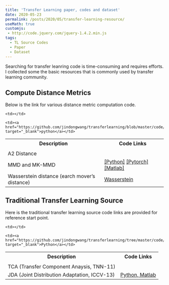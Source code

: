 ```yaml
---
title: 'Transfer Learning paper, codes and dataset'
date: 2020-05-23
permalink: /posts/2020/05/transfer-learning-resource/
useMath: true
customjs:
 - http://code.jquery.com/jquery-1.4.2.min.js
tags:
  - TL Source Codes
  - Paper
  - Dataset
---
```


  Searching for transfer leanring code is time-consuming and requires efforts. I collected some the basic resources
that is commonly used by transfer learning community. 
<!-- This expression: $\vec{F} = \frac{d \vec{p}}{dt} = m \frac{d \vec{v}}{dt} = m \vec{a}$ -->

## Compute Distance Metrics
Below is the link for various distance metric computation code.

 <table style="width:100%">
  <tr>
    <th>Description</th>
    <th>Code Links</th>
  </tr>

  <tr>
    <td></td>
    
    <td></td>
  </tr>
  
  <tr>
    <td>A2 Distance</td>
    
    <td><a href="https://github.com/jindongwang/transferlearning/blob/master/code/distance/proxy_a_distance.py" target="_blank">python</a></td>
  </tr>
  
  <tr>
  <td>MMD and MK-MMD</td>
 
  <td>
  <a href="https://github.com/jindongwang/transferlearning/blob/master/code/distance/mmd_numpy_sklearn.py" target="_blank">[Python]</a>
  <a href="https://github.com/jindongwang/transferlearning/blob/master/code/distance/mmd_pytorch.py" taget="_blank">[Pytorch]</a>
  <a href="https://github.com/jindongwang/transferlearning/blob/master/code/distance/mmd_matlab.m" target="_blank">[Matlab]</a>
  </td>
  </tr>
  
   <tr>
    <td>Wasserstein distance (earch mover’s distance)</td>
    <td><a href="https://docs.scipy.org/doc/scipy/reference/generated/scipy.stats.wasserstein_distance.html" target="_blank">Wasserstein<a></td>
  </tr>
  
</table> 

## Traditional Transfer Learning Source
Here is the traditional transfer learning source code links are provided for reference start point.

<table style="width:100%">
  <tr>
    <th>Description</th>
    <th>Code Links</th>
  </tr>

  <tr>
    <td></td>
    
    <td></td>
  </tr>
  
  <tr>
    <td>TCA (Transfer Component Anaysis, TNN-11)</td>
    
    <td><a href="https://github.com/jindongwang/transferlearning/tree/master/code/traditional/TCA" target="_blank">Python</a></td>
  </tr>
  <tr>
  <td>JDA (Joint Distribution Adaptation, ICCV-13)</td>
  <td>
  <a href="https://github.com/jindongwang/transferlearning/blob/master/code/traditional/JDA)" taget="_blank">Python, Matlab</a>  </td>
  </tr>
  </table>

